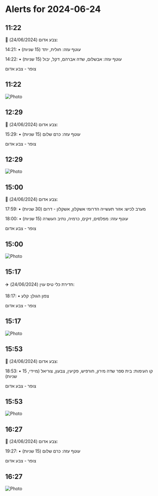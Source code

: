# Alerts for 2024-06-24

## 11:22

🔴 צבע אדום (24/06/2024):

14:21:
• עוטף עזה: חולית, יתד (15 שניות)

14:22:
• עוטף עזה: אבשלום, שדה אברהם, דקל, יבול (15 שניות)

צופר - צבע אדום

## 11:22

![Photo](images/22484.jpg)

## 12:29

🔴 צבע אדום (24/06/2024):

15:29:
• עוטף עזה: כרם שלום (15 שניות)

צופר - צבע אדום

## 12:29

![Photo](images/22486.jpg)

## 15:00

🔴 צבע אדום (24/06/2024):

17:59:
• מערב לכיש: אזור תעשייה הדרומי אשקלון, אשקלון - דרום (30 שניות)

18:00:
• עוטף עזה: מפלסים, זיקים, כרמיה, נתיב העשרה (15 שניות)

צופר - צבע אדום

## 15:00

![Photo](images/22494.jpg)

## 15:17

✈️ חדירת כלי טיס עוין (24/06/2024):

18:17:
• צפון הגולן: קלע 

צופר - צבע אדום

## 15:17

![Photo](images/22496.jpg)

## 15:53

🔴 צבע אדום (24/06/2024):

18:53:
• קו העימות: בית ספר שדה מירון, חורפיש, פקיעין, צבעון, צוריאל (מיידי, 15 שניות)

צופר - צבע אדום

## 15:53

![Photo](images/22498.jpg)

## 16:27

🔴 צבע אדום (24/06/2024):

19:27:
• עוטף עזה: כרם שלום (15 שניות)

צופר - צבע אדום

## 16:27

![Photo](images/22500.jpg)

